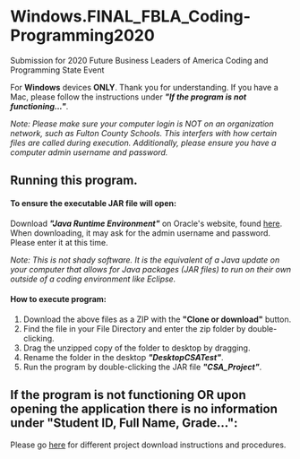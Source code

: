 # Windows.FINAL_FBLA_Coding-Programming2020
Submission for 2020 Future Business Leaders of America Coding and Programming State Event

For **Windows** devices **ONLY**. Thank you for understanding. If you have a Mac, please follow the instructions under ***"If the program is not functioning..."***.

*Note: Please make sure your computer login is NOT on an organization network, such as Fulton County Schools. This interfers with how certain files are called during execution. Additionally, please ensure you have a computer admin username and password.*

## Running this program.
#### To ensure the executable JAR file will open:
Download ***"Java Runtime Environment"*** on Oracle's website, found [here](https://www.java.com/en/download/). When downloading, it may  ask for the admin username and password. Please enter it at this time.

*Note: This is not shady software. It is the equivalent of a Java update on your computer that allows for Java packages (JAR files) to run on their own outside of a coding environment like Eclipse.*
  
#### How to execute program:
1. Download the above files as a ZIP with the **"Clone or download"** button.
2. Find the file in your File Directory and enter the zip folder by double-clicking.
3. Drag the unzipped copy of the folder to desktop by dragging.
4. Rename the folder in the desktop ***"DesktopCSATest"***.
5. Run the program by double-clicking the JAR file ***"CSA_Project"***.

## If the program is not functioning OR upon opening the application there is no information under "Student ID, Full Name, Grade...":
Please go [here](https://github.com/njosemaria02/V2.FBLA_Coding-Programming2020) for different project download instructions and procedures.
